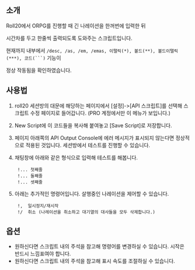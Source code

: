 ## 소개
Roll20에서 ORPG를 진행할 때 긴 나레이션을 한꺼번에 입력한 뒤

시간차를 두고 한줄씩 출력되도록 도와주는 스크립트입니다.

현재까지 내부에서 `/desc, /as, /em, /emas, 이탤릭(*), 볼드(**), 볼드이탤릭(***), 코드(```)` 기능이

정상 작동됨을 확인하였습니다.

## 사용법

1. roll20 세션방의 대문에 해당하는 페이지에서 [설정]->[API 스크립트]를 선택해 스크립트 수정 페이지로 들어갑니다. (PRO 계정에서만 이 메뉴가 보입니다.)

2. New Script에 이 코드들을 복사해 붙여놓고 [Save Script]로 저장합니다. 

3. 페이지 아래쪽의 API Output Console에 에러 메시지가 표시되지 않는다면 정상적으로 적용된 것입니다. 세션방에서 테스트를 진행할 수 있습니다.

4. 채팅창에 아래와 같은 형식으로 입력해 테스트를 해봅니다.
    
		!... 첫째줄
		!... 둘째줄
		!... 셋째줄


5. 아래는 추가적인 명령어입니다. 살행중인 나레이션을 제어할 수 있습니다.
	
		!,	일시정지/재시작
		!/	취소 (나레이션을 취소하고 대기열의 대사들을 모두 삭제합니다.)
		
## 옵션
- 원하신다면 스크립트 내의 주석을 참고해 명령어를 변경하실 수 있습니다. 시작은 반드시 느낌표여야 합니다.
- 원하신다면 스크립트 내의 주석을 참고해 표시 속도를 조절하실 수 있습니다.    